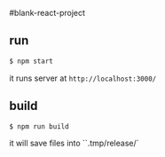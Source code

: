 #blank-react-project

## run

```bash
$ npm start
```

it runs server at `http://localhost:3000/`

## build

```bash
$ npm run build
```

it will save files into ``.tmp/release/`